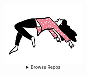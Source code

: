 <div align="center">

<!-- https://raw.githubusercontent.com/Paveloom/Paveloom/master/ -->

  <a href="#">
    <img style="max-width: 50%" src="./levitate.gif">
  </a>

  <details>
    <summary>
      Browse Repos
    </summary>
    <br>
    <div>
      <a href="https://github.com/Paveloom/B1">
        <img src="./repos/B1.svg">
      </a>
    </div>
  </details>
<br>
<br>
<br>
<br>

</div>
